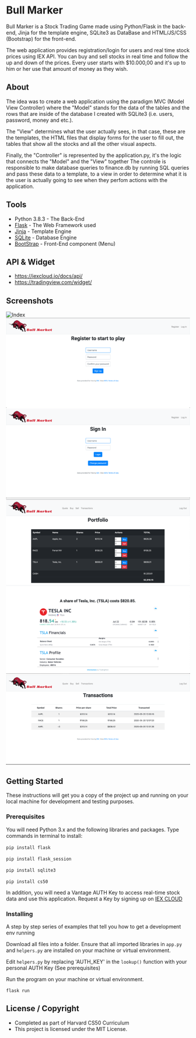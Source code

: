 # Bull Marker

Bull Marker is a Stock Trading Game made using Python/Flask in the back-end, Jinja for the template engine, SQLite3 as DataBase and HTML/JS/CSS (Bootstrap) for the front-end.

The web application provides registration/login for users and real time stock prices using IEX API. You can buy and sell stocks in real time and follow the up and down of the prices. Every user starts with $10.000,00 and it's up to him or her use that amount of money as they wish.

## About

The idea was to create a web application using the paradigm MVC (Model View Controller) where the "Model" stands for the data of the tables and the rows that are inside of the database I created with SQLite3 (i.e. users, password, money and etc.).

The "View" determines what the user actually sees, in that case, these are the templates, the HTML files that display forms for the user to fill out, the tables that show all the stocks and all the other visual aspects.

Finally, the "Controller" is represented by the application.py, it's the logic that connects the "Model" and the "View" together The controle is responsible to make database queries to finance.db by running SQL queries and pass these data to a template, to a view in order to determine what it is the user is actually going to see when they perfom actions with the application.

## Tools 

* Python 3.8.3 - The Back-End
* [Flask](http://flask.palletsprojects.com/en/1.1.x/) - The Web Framework used
* [Jinja](https://www.palletsprojects.com/p/jinja/) - Template Engine
* [SQLite](https://www.sqlite.org/index.html) - Database Engine
* [BootStrap](https://getbootstrap.com/) - Front-End component (Menu)

## API & Widget 

* https://iexcloud.io/docs/api/
* https://tradingview.com/widget/

## Screenshots

![Index](https://github.com/LuisFlavioOliveira/BullMarker/blob/master/Screenshots/Index.png)
![Register](https://github.com/LuisFlavioOliveira/BullMarker/blob/master/Screenshots/Register.png)
![Login](https://github.com/LuisFlavioOliveira/BullMarker/blob/master/Screenshots/Login.png)
![Portfolio](https://github.com/LuisFlavioOliveira/BullMarker/blob/master/Screenshots/Portfolio.png)
![Quote](https://github.com/LuisFlavioOliveira/BullMarker/blob/master/Screenshots/Quote.png)
![Transactions](https://github.com/LuisFlavioOliveira/BullMarker/blob/master/Screenshots/Transactions.png)

## Getting Started

These instructions will get you a copy of the project up and running on your local machine for development and testing purposes. 

### Prerequisites

You will need Python 3.x and the following libraries and packages. Type commands in terminal to install:

`pip install flask`

`pip install flask_session`

`pip install sqlite3`

`pip install cs50`

In addition, you will need a Vantage AUTH Key to access real-time stock data and use this application. 
Request a Key by signing up on [IEX CLOUD](https://iexcloud.io/)

### Installing

A step by step series of examples that tell you how to get a development env running

Download all files into a folder. Ensure that all imported libraries in `app.py` and `helpers.py` are 
installed on your machine or virtual environment.

Edit `helpers.py` by replacing 'AUTH_KEY' in the `lookup()` function with your personal AUTH Key (See prerequisites)

Run the program on your machine or virtual environment.

```
flask run
```

## License / Copyright

* Completed as part of Harvard CS50 Curriculum
* This project is licensed under the MIT License.
